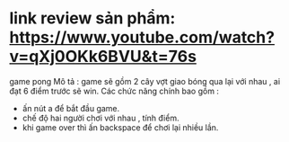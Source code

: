 # link review sản phẩm: https://www.youtube.com/watch?v=qXj0OKk6BVU&t=76s
game pong 
Mô tả : game sẽ gồm 2 cây vợt giao bóng qua lại với nhau , ai đạt 6 điểm trước sẽ win.
Các chức năng chính bao gồm :
- ấn nút a để bắt đầu game.
- chế độ hai người chơi với nhau , tính điểm.
- khi game over thì ấn backspace để chơi lại nhiều lần.

